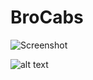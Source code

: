 # BroCabs
![Screenshot](https://www.google.com/url?sa=i&source=images&cd=&cad=rja&uact=8&ved=2ahUKEwiuis7V5t7fAhXJvI8KHUStA6sQjRx6BAgBEAU&url=https%3A%2F%2Funsplash.com%2Fsearch%2Fphotos%2Fduck&psig=AOvVaw2ilaP3uupPF3Hb2vsgvAgD&ust=1547058096711696)

![alt text](https://www.google.com/url?sa=i&source=images&cd=&cad=rja&uact=8&ved=2ahUKEwiuis7V5t7fAhXJvI8KHUStA6sQjRx6BAgBEAU&url=https%3A%2F%2Funsplash.com%2Fsearch%2Fphotos%2Fduck&psig=AOvVaw2ilaP3uupPF3Hb2vsgvAgD&ust=1547058096711696)
